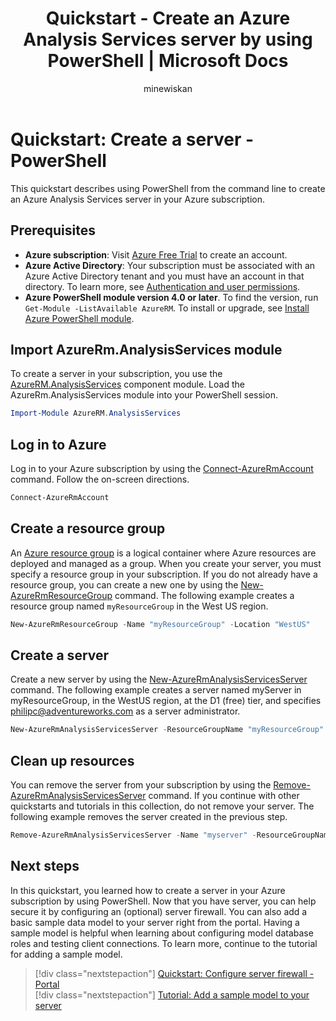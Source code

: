﻿---
title: Quickstart - Create an Azure Analysis Services server by using PowerShell | Microsoft Docs
description: Learn how to create an Azure Analysis Services server by using PowerShell
author: minewiskan
manager: kfile
ms.service: analysis-services
ms.topic: quickstart
ms.date: 05/23/2018
ms.author: owend
ms.reviewer: minewiskan
#Customer intent: As a BI developer, I want to create an Azure Analysis Services server by using PowerShell.
---

# Quickstart: Create a server - PowerShell

This quickstart describes using PowerShell from the command line to create an Azure Analysis Services server in your Azure subscription.

## Prerequisites

- **Azure subscription**: Visit [Azure Free Trial](https://azure.microsoft.com/offers/ms-azr-0044p/) to create an account.
- **Azure Active Directory**: Your subscription must be associated with an Azure Active Directory tenant and you must have an account in that directory. To learn more, see [Authentication and user permissions](analysis-services-manage-users.md).
- **Azure PowerShell module version 4.0 or later**. To find the version, run ` Get-Module -ListAvailable AzureRM`. To install or upgrade, see [Install Azure PowerShell module](/powershell/azure/install-azurerm-ps).

## Import AzureRm.AnalysisServices module

To create a server in your subscription, you use the [AzureRM.AnalysisServices](https://www.powershellgallery.com/packages/AzureRM.AnalysisServices)  component module. Load the AzureRm.AnalysisServices module into your PowerShell session.

```powershell
Import-Module AzureRM.AnalysisServices
```

## Log in to Azure

Log in to your Azure subscription by using the [Connect-AzureRmAccount](/powershell/module/azurerm.profile/connect-azurermaccount) command. Follow the on-screen directions.

```powershell
Connect-AzureRmAccount
```

## Create a resource group

An [Azure resource group](../azure-resource-manager/resource-group-overview.md) is a logical container where Azure resources are deployed and managed as a group. When you create your server, you must specify a resource group in your subscription. If you do not already have a resource group, you can create a new one by using the [New-AzureRmResourceGroup](/powershell/module/azurerm.resources/new-azurermresourcegroup) command. The following example creates a resource group named `myResourceGroup` in the West US region.

```powershell
New-AzureRmResourceGroup -Name "myResourceGroup" -Location "WestUS"
```

## Create a server

Create a new server by using the [New-AzureRmAnalysisServicesServer](/powershell/module/azurerm.analysisservices/new-azurermanalysisservicesserver) command. The following example creates a server named myServer in myResourceGroup, in the WestUS region, at the D1 (free) tier, and specifies philipc@adventureworks.com as a server administrator.

```powershell
New-AzureRmAnalysisServicesServer -ResourceGroupName "myResourceGroup" -Name "myserver" -Location WestUS -Sku D1 -Administrator "philipc@adventure-works.com"
```

## Clean up resources

You can remove the server from your subscription by using the [Remove-AzureRmAnalysisServicesServer](/powershell/module/azurerm.analysisservices/new-azurermanalysisservicesserver) command. If you continue with other quickstarts and tutorials in this collection, do not remove your server. The following example removes the server created in the previous step.


```powershell
Remove-AzureRmAnalysisServicesServer -Name "myserver" -ResourceGroupName "myResourceGroup"
```

## Next steps

In this quickstart, you learned how to create a server in your Azure subscription by using PowerShell. Now that you have server, you can help secure it by configuring an (optional) server firewall. You can also add a basic sample data model to your server right from the portal. Having a sample model is helpful when learning about configuring model database roles and testing client connections. To learn more, continue to the tutorial for adding a sample model.

> [!div class="nextstepaction"]
> [Quickstart: Configure server firewall - Portal](analysis-services-qs-firewall.md)      
> [!div class="nextstepaction"]
> [Tutorial: Add a sample model to your server](analysis-services-create-sample-model.md)